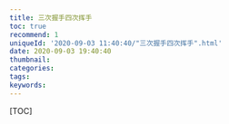 ```yaml
---
title: 三次握手四次挥手
toc: true
recommend: 1
uniqueId: '2020-09-03 11:40:40/"三次握手四次挥手".html'
date: 2020-09-03 19:40:40
thumbnail:
categories:
tags:
keywords:
---
```


[TOC]

<!--more-->
